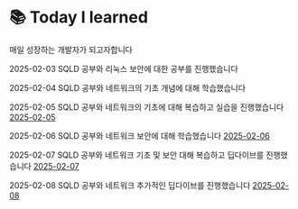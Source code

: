 # 📚 Today I learned
매일 성장하는 개발자가 되고자합니다

2025-02-03 SQLD 공부와 리눅스 보안에 대한 공부를 진행했습니다 

2025-02-04 SQLD 공부와 네트워크의 기초 개념에 대해 학습했습니다

2025-02-05 SQLD 공부와 네트워크의 기초에 대해 복습하고 실습을 진행했습니다 [2025-02-05](https://github.com/100-hours-a-week/kevin.Kim-TIL/blob/main/Feb/2025-02-05.md)

2025-02-06 SQLD 공부와 네트워크 보안에 대해 학습했습니다 [2025-02-06](https://github.com/100-hours-a-week/kevin.Kim-TIL/blob/main/Feb/2025-02-06.md)

2025-02-07 SQLD 공부와 네트워크 기초 및 보안 대해 복습하고 딥다이브를 진행했습니다 [2025-02-07](https://github.com/100-hours-a-week/kevin.Kim-TIL/blob/main/Feb/2025-02-07.md)

2025-02-08 SQLD 공부와 네트워크 추가적인 딥다이브를 진행했습니다 [2025-02-08](https://github.com/100-hours-a-week/kevin.Kim-TIL/blob/main/Feb/2025-02-08.md)
